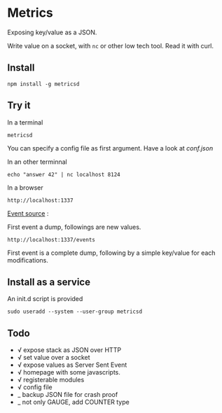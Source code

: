 Metrics
=======

Exposing key/value as a JSON.

Write value on a socket, with `nc` or other low tech tool. Read it with curl.

Install
-------

    npm install -g metricsd

Try it
------

In a terminal

    metricsd

You can specify a config file as first argument. Have a look at _conf.json_

In an other terminnal

    echo "answer 42" | nc localhost 8124

In a browser

    http://localhost:1337

[Event source](http://dev.w3.org/html5/eventsource/) :

First event a dump, followings are new values.

    http://localhost:1337/events

First event is a complete dump, following by a simple key/value for each modifications.

Install as a service
--------------------

An init.d script is provided

    sudo useradd --system --user-group metricsd

Todo
----

 * √ expose stack as JSON over HTTP
 * √ set value over a socket
 * √ expose values as Server Sent Event
 * √ homepage with some javascripts.
 * √ registerable modules
 * √ config file
 * _ backup JSON file for crash proof
 * _ not only GAUGE, add COUNTER type
